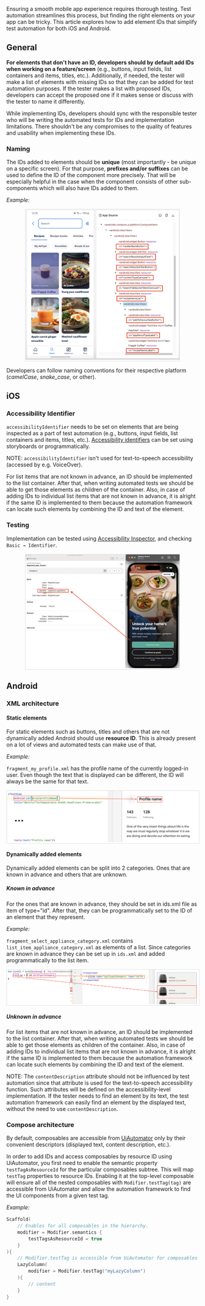 Ensuring a smooth mobile app experience requires thorough testing. Test automation streamlines this process, but finding the right elements on your app can be tricky. This article explores how to add element IDs that simplify test automation for both iOS and Android.

## General

**For elements that don't have an ID, developers should by default add IDs when working on a feature/screen** (e.g., buttons, input fields, list containers and items, titles, etc.). Additionally, if needed, the tester will make a list of elements with missing IDs so that they can be added for test automation purposes. If the tester makes a list with proposed IDs, developers can accept the proposed one if it makes sense or discuss with the tester to name it differently.

While implementing IDs, developers should sync with the responsible tester who will be writing the automated tests for IDs and implementation limitations. There shouldn't be any compromises to the quality of features and usability when implementing these IDs.

### Naming

The IDs added to elements should be **unique** (most importantly - be unique on a specific screen). For that purpose, **prefixes and/or suffixes** can be used to define the ID of the component more precisely. That will be especially helpful in the case when the component consists of other sub-components which will also have IDs added to them.

*Example:* 

<span style="display:block; border: 1px solid #e0e0e0; margin-top:15px; margin-bottom:15px; margin-left:auto; margin-right:auto; width:80%;">![Android Naming Example](/img/test_automation/mobile/TA_Naming.png)</span>

Developers can follow naming conventions for their respective platform (*camelCase*, *snake_case*, or other).

## iOS

### Accessibility Identifier

`accessibilityIdentifier` needs to be set on elements that are being inspected as a part of test automation (e.g., buttons, input fields, list containers and items, titles, etc.). [Accessibility identifiers](https://developer.apple.com/documentation/uikit/uiaccessibilityidentification/1623132-accessibilityidentifier) can be set using storyboards or programmatically.

NOTE: `accessibilityIdentifier` isn't used for text-to-speech accessibility (accessed by e.g. VoiceOver).

For list items that are not known in advance, an ID should be implemented to the list container. After that, when writing automated tests we should be able to get those elements as children of the container. Also, in case of adding IDs to individual list items that are not known in advance, it is alright if the same ID is implemented to them because the automation framework can locate such elements by combining the ID and text of the element.

### Testing

Implementation can be tested using [Accessibility Inspector](https://developer.apple.com/videos/play/wwdc2019/257/), and checking `Basic → Identifier`.

<span style="display:block; border: 1px solid #e0e0e0; margin-top:15px; margin-bottom:15px; margin-left:auto; margin-right:auto; width:80%;">![iOS Accessibility Inspector](/img/test_automation/mobile/TA_iOS_Accessibility_Inspector.png)</span>

## Android

### XML architecture

#### Static elements

For static elements such as buttons, titles and others that are not dynamically added Android should use **resource ID**. This is already present on a lot of views and automated tests can make use of that.
 
*Example:*

`fragment_my_profile.xml` has the profile name of the currently logged-in user. Even though the text that is displayed can be different, the ID will always be the same for that text.

<span style="display:block; border: 1px solid #e0e0e0; margin-top:15px; margin-bottom:15px; margin-left:auto; margin-right:auto; width:100%;">![Android Static Element Example](/img/test_automation/mobile/TA_Android_Static.png)</span>

#### Dynamically added elements

Dynamically added elements can be split into 2 categories. Ones that are known in advance and others that are unknown.

##### Known in advance
For the ones that are known in advance, they should be set in ids.xml file as item of type="id". After that, they can be programmatically set to the ID of an element that they represent.

*Example:*

`fragment_select_appliance_category.xml` contains `list_item_appliance_category.xml` as elements of a list. Since categories are known in advance they can be set up in `ids.xml` and added programmatically to the list item.

<span style="display:block; border: 1px solid #e0e0e0; margin-top:15px; margin-bottom:15px; margin-left:auto; margin-right:auto; width:100%;">![Android Dynamic Element Example](/img/test_automation/mobile/TA_Android_Dynamic.png)</span>

##### Unknown in advance

For list items that are not known in advance, an ID should be implemented to the list container. After that, when writing automated tests we should be able to get those elements as children of the container. Also, in case of adding IDs to individual list items that are not known in advance, it is alright if the same ID is implemented to them because the automation framework can locate such elements by combining the ID and text of the element.

NOTE: The `contentDescription` attribute should not be influenced by test automation since that attribute is used for the text-to-speech accessibility function. Such attributes will be defined on the accessibility-level implementation. If the tester needs to find an element by its text, the test automation framework can easily find an element by the displayed text, without the need to use `contentDescription`.

### Compose architecture

By default, composables are accessible from [UiAutomator](https://developer.android.com/training/testing/other-components/ui-automator) only by their convenient descriptors (displayed text, content description, etc.). 

In order to add IDs and access composables by resource ID using UiAutomator, you first need to enable the semantic property `testTagAsResourceId` for the particular composables subtree. This will map `testTag` properties to resource IDs. Enabling it at the top-level composable will ensure all of the nested composables with `Modifier.testTag(tag)` are accessible from UiAutomator and allow the automation framework to find the UI components from a given test tag.

*Example:*

```kotlin
Scaffold(
    // Enables for all composables in the hierarchy.
    modifier = Modifier.semantics {
        testTagsAsResourceId = true
    }
){
    // Modifier.testTag is accessible from UiAutomator for composables nested here.
    LazyColumn(
        modifier = Modifier.testTag("myLazyColumn")
    ){
        // content
    }
}
```
